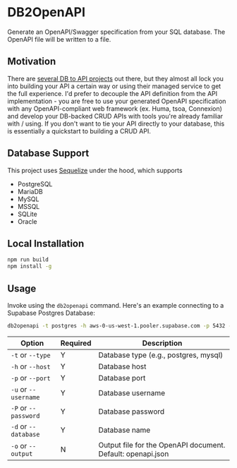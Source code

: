 # DB2OpenAPI

Generate an OpenAPI/Swagger specification from your SQL database. The OpenAPI file will be written to a file.

## Motivation

There are [several DB to API projects](https://github.com/dbohdan/automatic-api) out there, but they almost all lock you into building your API a certain way or using their managed service to get the full experience. I'd prefer to decouple the API definition from the API implementation - you are free to use your generated OpenAPI specification with any OpenAPI-compliant web framework (ex. Huma, tsoa, Connexion) and develop your DB-backed CRUD APIs with tools you're already familiar with / using. If you don't want to tie your API directly to your database, this is essentially a quickstart to building a CRUD API.

## Database Support

This project uses [Sequelize](https://sequelize.org/) under the hood, which supports

- PostgreSQL
- MariaDB
- MySQL
- MSSQL
- SQLite
- Oracle

## Local Installation

```bash
npm run build
npm install -g
```

## Usage

Invoke using the `db2openapi` command. Here's an example connecting to a Supabase Postgres Database:

```bash
db2openapi -t postgres -h aws-0-us-west-1.pooler.supabase.com -p 5432 -u postgres.ndizqitliqszxibppdxg -P <YOUR_DB_PASSWORD> -d postgres
```

| Option               | Required | Description                                                 |
| -------------------- | -------- | ----------------------------------------------------------- |
| `-t` or `--type`     | Y        | Database type (e.g., postgres, mysql)                       |
| `-h` or `--host`     | Y        | Database host                                               |
| `-p` or `--port`     | Y        | Database port                                               |
| `-u` or `--username` | Y        | Database username                                           |
| `-P` or `--password` | Y        | Database password                                           |
| `-d` or `--database` | Y        | Database name                                               |
| `-o` or `--output`   | N        | Output file for the OpenAPI document. Default: openapi.json |
